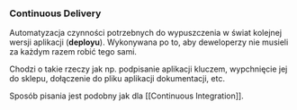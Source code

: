 ### Continuous Delivery
Automatyzacja czynności potrzebnych do wypuszczenia w świat kolejnej wersji aplikacji (**deployu**). Wykonywana po to, aby deweloperzy nie musieli za każdym razem robić tego sami. 

Chodzi o takie rzeczy jak np. podpisanie aplikacji kluczem, wypchnięcie jej do sklepu, dołączenie do pliku aplikacji dokumentacji, etc.

Sposób pisania jest podobny jak dla [[Continuous Integration]].